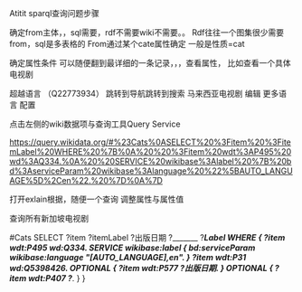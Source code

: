 Atitit sparql查询问题步骤

确定from主体，，sql需要，rdf不需要wiki不需要。。
Rdf往往一个图集很少需要from，sql是多表格的
From通过某个cate属性确定 一般是性质=cat

确定属性条件  可以随便翻到最详细的一条记录，，，查看属性，
比如查看一个具体电视剧

超越语言 （Q22773934）
跳转到导航跳转到搜索
马来西亚电视剧
编辑
更多语言
配置


点击左侧的wiki数据项与查询工具Query Service

https://query.wikidata.org/#%23Cats%0ASELECT%20%3Fitem%20%3FitemLabel%20WHERE%20%7B%0A%20%20%3Fitem%20wdt%3AP495%20wd%3AQ334.%0A%20%20SERVICE%20wikibase%3Alabel%20%7B%20bd%3AserviceParam%20wikibase%3Alanguage%20%22%5BAUTO_LANGUAGE%5D%2Cen%22.%20%7D%0A%7D

打开exlain根据，随便一个查询
调整属性与属性值

查询所有新加坡电视剧


#Cats
SELECT ?item ?itemLabel ?出版日期  ?_______ ?_______Label WHERE {
  ?item wdt:P495 wd:Q334.
  SERVICE wikibase:label { bd:serviceParam wikibase:language "[AUTO_LANGUAGE],en". }
  ?item wdt:P31 wd:Q5398426.
  OPTIONAL { ?item wdt:P577 ?出版日期. }
  OPTIONAL { ?item wdt:P407 ?_______. }
}
